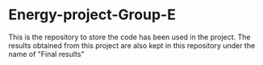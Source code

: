 # Energy-project-Group-E
This is the repository to store the code has been used in the project. The results obtained from this project are also kept in this repository under the name of "Final results"
